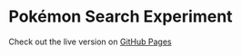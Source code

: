 # Pokémon Search Experiment 
Check out the live version on [GitHub Pages](https://clari-7744.github.io/pokemon)
